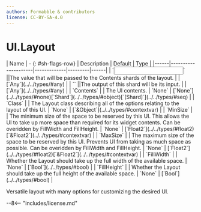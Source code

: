 ```yaml
---
authors: Formabble & contributors
license: CC-BY-SA-4.0
---
```



# UI.Layout

<div class="sh-parameters" markdown="1">
| Name | - {: #sh-flags-row} | Description | Default | Type |
|------|---------------------|-------------|---------|------|
| `<input>` ||The value that will be passed to the Contents shards of the layout. | | [`Any`](../../types/#any) |
| `<output>` ||The output of this shard will be its input. | | [`Any`](../../types/#any) |
| `Contents` |  | The UI contents. | `None` | [`None`](../../types/#none)[`Shard`](../../types/#object)[`[Shard]`](../../types/#seq) |
| `Class` |  | The Layout class describing all of the options relating to the layout of this UI. | `None` | [`&Object`](../../types/#contextvar) |
| `MinSize` |  | The minimum size of the space to be reserved by this UI. This allows the UI to take up more space than required for its widget contents. Can be overidden by FillWidth and FillHeight. | `None` | [`Float2`](../../types/#float2)[`&Float2`](../../types/#contextvar) |
| `MaxSize` |  | The maximum size of the space to be reserved by this UI. Prevents UI from taking as much space as possible. Can be overidden by FillWidth and FillHeight. | `None` | [`Float2`](../../types/#float2)[`&Float2`](../../types/#contextvar) |
| `FillWidth` |  | Whether the Layout should take up the full width of the available space. | `None` | [`Bool`](../../types/#bool) |
| `FillHeight` |  | Whether the Layout should take up the full height of the available space. | `None` | [`Bool`](../../types/#bool) |

</div>

Versatile layout with many options for customizing the desired UI.

--8<-- "includes/license.md"

